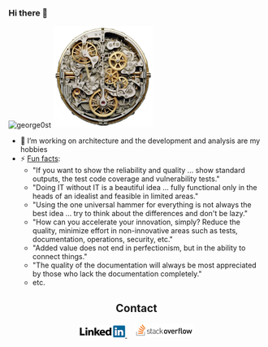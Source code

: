 ### Hi there 👋

<!--
Here are some ideas to get you started:

- 🌱 I’m currently learning ...
- 👯 I’m looking to collaborate on ...
- 🤔 I’m looking for help with ...
- 💬 Ask me about ...
- 📫 How to reach me: ...
- 😄 Pronouns: ...
-->

<p align="left"> 
  <img src="https://github-readme-stats.vercel.app/api?username=george0st&show_icons=true&theme=shadow_green&rank_icon=percentile&include_all_commits=false&theme=transparent" alt="george0st" />
  <img height="200px" src="./images/k4.png"/>
</p>

- 🔭 I’m working on architecture and the development and analysis are my hobbies
- ⚡ [Fun facts](https://www.linkedin.com/search/results/content/?keywords=%23gosh2inout): 
  - "If you want to show the reliability and quality ... show standard outputs, the test code coverage and vulnerability tests."
  - "Doing IT without IT is a beautiful idea ... fully functional only in the heads of an idealist and feasible in limited areas."
  - "Using the one universal hammer for everything is not always the best idea ... try to think about the differences and don't be lazy."
  - "How can you accelerate your innovation, simply? Reduce the quality, minimize effort in non-innovative areas such as tests, documentation, operations, security, etc."
  - "Added value does not end in perfectionism, but in the ability to connect things."
  - "The quality of the documentation will always be most appreciated by those who lack the documentation completely."
  - etc. 

<div align="center">
  <h2>Contact</h2>
  <a href="https://www.linkedin.com/in/jiristeuer/" target="_blank">
    <img src="./images/linkedin_sm.png" alt="LinkedIn"/>
  </a>
  &nbsp;&nbsp;&nbsp;
  <a href="https://stackoverflow.com/users/20266647/jist" target="_blank">
    <img src="./images/stackoverflow_sm.png" alt="StackOverflow"/>
  </a>
  <br>&nbsp;<br>&nbsp;<br>
</div>

<!--
<img src="https://github-readme-stats.vercel.app/api?username=george0st&show_icons=true&theme=shadow_green&rank_icon=percentile&include_all_commits=true&theme=transparent" alt="george0st" />

<img src="https://github-readme-stats.vercel.app/api?username=george0st&show_icons=true&theme=shadow_green&rank_icon=default&include_all_commits=false&theme=transparent" alt="george0st" />
<img src="https://github-readme-stats.vercel.app/api?username=george0st&show_icons=true&theme=shadow_green&rank_icon=default&include_all_commits=true&theme=transparent" alt="george0st" />

-->
